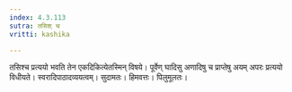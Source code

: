 ```yaml
---
index: 4.3.113
sutra: तसिश् च
vritti: kashika

---
```

तसिश्च प्रत्ययो भवति तेन एकदिकित्येतस्मिन् विषये। पूर्वेण् घादिसु अणादिषु च प्राप्तेषु अयम् अपरः प्रत्ययो विधीयते। स्वरादिपाठादव्ययत्वम्। सुदामतः। हिमवत्तः। पिलुमूलतः।